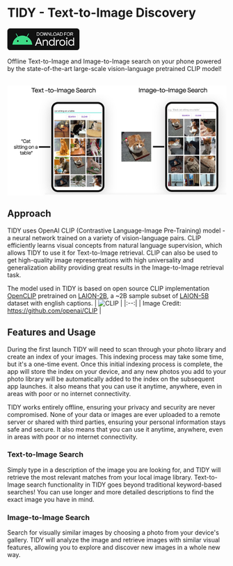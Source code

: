 # TIDY - Text-to-Image Discovery
<a href='https://github.com/slavabarkov/tidy/releases/download/1.0/tidy-release.apk'><img src='res/banner-apk.jpg' alt='Download for Android' height='50'/></a>

Offline Text-to-Image and Image-to-Image search on your phone powered by the state-of-the-art large-scale vision-language pretrained CLIP model!</br></br>
<div style="display:flex;">
<img alt="Text-to-Image Search" src="res/text-to-image.jpg" width="50%"><img alt="Image-to-Image Search" src="res/image-to-image.jpg" width="50%">
</div>

## Approach
TIDY uses OpenAI CLIP (Contrastive Language-Image Pre-Training) model - a neural network trained on a variety of vision-language pairs. CLIP efficiently learns visual concepts from natural language supervision, which allows TIDY to use it for Text-to-Image retrieval. CLIP can also be used to get high-quality image representations with high universality and generalization ability providing great results in the Image-to-Image retrieval task.

The model used in TIDY is based on open source CLIP implementation [OpenCLIP](https://github.com/mlfoundations/open_clip) pretrained on [LAION-2B](https://huggingface.co/datasets/laion/laion2B-en), a ~2B sample subset of [LAION-5B](https://laion.ai/blog/laion-5b/) dataset with english captions.
| ![CLIP](https://raw.githubusercontent.com/mlfoundations/open_clip/main/docs/CLIP.png) |
|:--:|
| Image Credit: https://github.com/openai/CLIP |


## Features and Usage
During the first launch TIDY will need to scan through your photo library and create an index of your images. This indexing process may take some time, but it's a one-time event. Once this initial indexing process is complete, the app will store the index on your device, and any new photos you add to your photo library will be automatically added to the index on the subsequent app launches. it also means that you can use it anytime, anywhere, even in areas with poor or no internet connectivity.

TIDY works entirely offline, ensuring your privacy and security are never compromised. None of your data or images are ever uploaded to a remote server or shared with third parties, ensuring your personal information stays safe and secure.  It also means that you can use it anytime, anywhere, even in areas with poor or no internet connectivity.

### Text-to-Image Search
Simply type in a description of the image you are looking for, and TIDY will retrieve the most relevant matches from your local image library. Text-to-Image search functionality in TIDY goes beyond traditional keyword-based searches! You can use longer and more detailed descriptions to find the exact image you have in mind.
### Image-to-Image Search
Search for visually similar images by choosing a photo from your device's gallery. TIDY will analyze the image and retrieve images with similar visual features, allowing you to explore and discover new images in a whole new way.

